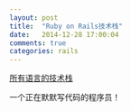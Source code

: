 ```yaml
---
layout: post
title:  "Ruby on Rails技术栈"
date:   2014-12-28 17:00:04
comments: true
categories: rails
---
```


[所有语言的技术栈](https://github.com/bayandin/awesome-awesomeness)


一个正在默默写代码的程序员！